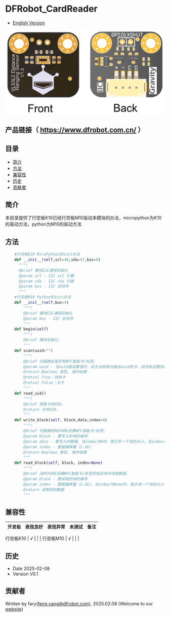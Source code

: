 # DFRobot_CardReader

* [English Version](./README.md)



![正反面svg效果图](../resources/images/SEN0245svg4.png)

## 产品链接（ https://www.dfrobot.com.cn/ ）



## 目录

* [简介](#简介)
* [方法](#方法)
* [兼容性](#兼容性)
* [历史](#历史)
* [贡献者](#贡献者)

## 简介
本目录提供了行空板K10已经行空板M10驱动本模块的办法，micropython为K10的驱动方法，python为M10的驱动方法
## 方法
```Python
    #行空板K10 MicoPython的init办法
    def __init__(self,scl=48,sda=47,bus=0)
      """!
      @brief 模块I2C通信初始化
      @param scl - I2C scl 引脚
      @param sda - I2C sda 引脚
      @param bus - I2C 总线号
      """
    #行空板M10 Python的init办法
    def __init__(self,bus=4)
        """!
        @brief 模块I2C通信初始化
        @param bus - I2C 总线号
        """
    def begin(self)
        """!
        @brief 模块初始化.
        """
    def scan(uuid="")
        """!
        @brief 扫描确定是否有NFC智能卡/标签。
        @param uuid - 当uuid被设置值时，该方法用来扫描该uuid的卡，如没有设置则检测是否存在nfc 卡
        @return Boolean 类型, 操作结果
        @retval True：找到卡
        @retval False：无卡
        """
    def read_uid()
        """!
        @brief 获取卡的UID。
        @return 卡的UID。
        """
    def write_block(self, block,data,index=0)
        """!
        @brief 写数据到MIFARE经典NFC智能卡/标签。
        @param block - 要写入的块的编号
        @param data - 要写入的数据，当index为0时，表示写一个块的大小，当index大于0时，表示写入一个字节
        @param index - 数据偏移量（1-16）
        @return Boolean 类型, 操作结果
        """
    def read_block(self, block, index=None)
        """!
        @brief 从MIFARE经典NFC智能卡/标签的指定块中读取数据。
        @param block - 要读取的块的编号
        @param index - 数据偏移量（1-16）。当index为None时，表示读一个块的大小，当index大于0时，表示读一个字节
        @return 读取到的数据
        """
```


## 兼容性

开发板                | 表现良好	|表现异常	|未测试	|备注 |
------------------ | :----------: | :----------: | :---------: | -----

行空板K10        |      √       |              |             | 
行空板M10        |      √       |              |             | 

## 历史

- Date 2025-02-08
- Version V0.1


## 贡献者

Written by fary(feng.yang@dfrobot.com), 2025.02.08 (Welcome to our [website](https://www.dfrobot.com/))
